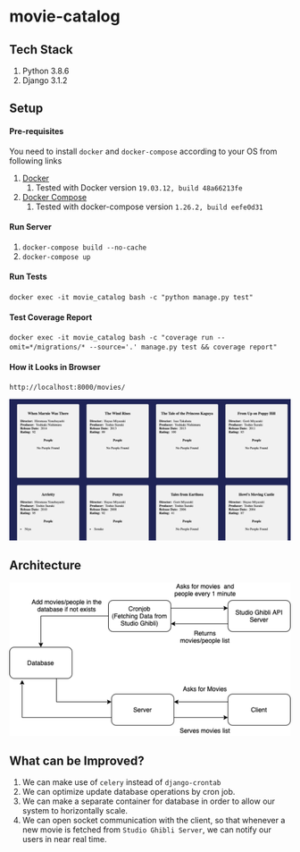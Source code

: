 # movie-catalog

## Tech Stack
1. Python 3.8.6
1. Django 3.1.2

## Setup

#### Pre-requisites
You need to install `docker` and `docker-compose` according to your OS from following links
1. [Docker](https://docs.docker.com/engine/install/)
    1. Tested with Docker version `19.03.12, build 48a66213fe`
1. [Docker Compose](https://docs.docker.com/compose/install/)
    1. Tested with docker-compose version `1.26.2, build eefe0d31`

#### Run Server
1. `docker-compose build --no-cache`
1. `docker-compose up`

#### Run Tests
`docker exec -it movie_catalog bash -c "python manage.py test"`

#### Test Coverage Report
`docker exec -it movie_catalog bash -c "coverage run --omit=*/migrations/* --source='.' manage.py test && coverage report"`

#### How it Looks in Browser
`http://localhost:8000/movies/`

![movie-catalog](movie-catalog-browser.png)

## Architecture
![architecture](movie-catalog-architecture.png)

## What can be Improved?
1. We can make use of `celery` instead of `django-crontab`
1. We can optimize update database operations by cron job.
1. We can make a separate container for database in order to allow our system to horizontally scale.
1. We can open socket communication with the client, so that whenever a new movie is fetched from `Studio Ghibli Server`, we can notify our users in near real time.
